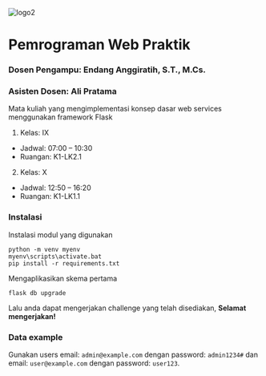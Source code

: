 ![logo2](https://github.com/user-attachments/assets/425e7307-6204-4fa3-adf2-0606088e06de)

# Pemrograman Web Praktik
### Dosen Pengampu: Endang Anggiratih, S.T., M.Cs.
### Asisten Dosen: Ali Pratama

Mata kuliah yang mengimplementasi konsep dasar web services menggunakan framework Flask

1. Kelas: IX
- Jadwal: 07:00 – 10:30
- Ruangan: K1-LK2.1

2. Kelas: X
- Jadwal: 12:50 – 16:20
- Ruangan: K1-LK1.1


### Instalasi
Instalasi modul yang digunakan
```shell
python -m venv myenv
myenv\scripts\activate.bat
pip install -r requirements.txt
```
Mengaplikasikan skema pertama
```shell
flask db upgrade
```
Lalu anda dapat mengerjakan challenge yang telah disediakan, **Selamat mengerjakan!**

### Data example
Gunakan users email: `admin@example.com` dengan password: `admin1234#` dan email: `user@example.com` dengan password: `user123`.